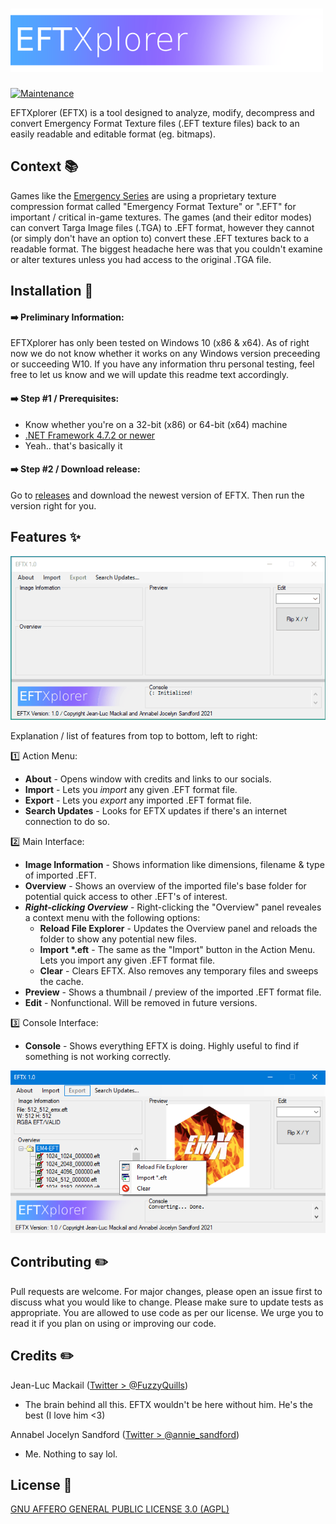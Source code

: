 # ![EFTXplorer](https://github.com/annabelsandford/EFTXplorer/raw/main/readme_img/eftx-git.png)

[![Maintenance](https://img.shields.io/badge/Maintained%3F-yes-green.svg)](https://GitHub.com/annabelsandford/EFTXplorer/graphs/commit-activity)

EFTXplorer (EFTX) is a tool designed to analyze, modify, decompress and convert Emergency Format Texture files (.EFT texture files) back to an easily readable and editable format (eg. bitmaps).

## Context 📚

Games like the [Emergency Series](https://en.wikipedia.org/wiki/Emergency_(video_game_series)) are using a proprietary texture compression format called "Emergency Format Texture" or ".EFT" for important / critical in-game textures. The games (and their editor modes) can convert Targa Image files (.TGA) to .EFT format, however they cannot (or simply don't have an option to) convert these .EFT textures back to a readable format. The biggest headache here was that you couldn't examine or alter textures unless you had access to the original .TGA file.

## Installation 🚀
#### ➡️ Preliminary Information:
EFTXplorer has only been tested on Windows 10 (x86 & x64). As of right now we do not know whether it works on any Windows version preceeding or succeeding W10. If you have any information thru personal testing, feel free to let us know and we will update this readme text accordingly. 

#### ➡️ Step #1 / Prerequisites:
- Know whether you're on a 32-bit (x86) or 64-bit (x64) machine
- [.NET Framework 4.7.2 or newer](https://support.microsoft.com/en-us/topic/microsoft-net-framework-4-7-2-offline-installer-for-windows-05a72734-2127-a15d-50cf-daf56d5faec2)
- Yeah.. that's basically it

#### ➡️ Step #2 / Download release:
Go to [releases]() and download the newest version of EFTX. Then run the version right for you.
## Features ✨
![EFTXplorer Screenshot 1](https://github.com/annabelsandford/EFTXplorer/raw/main/readme_img/animation.gif)

Explanation / list of features from top to bottom, left to right:

1️⃣ Action Menu:
- **About** - Opens window with credits and links to our socials.
- **Import** - Lets you *import* any given .EFT format file.
- **Export** - Lets you *export* any imported .EFT format file.
- **Search Updates** - Looks for EFTX updates if there's an internet connection to do so.

2️⃣ Main Interface:
- **Image Information** - Shows information like dimensions, filename & type of imported .EFT.
- **Overview** - Shows an overview of the imported file's base folder for potential quick access to other .EFT's of interest.
- **_Right-clicking Overview_** - Right-clicking the "Overview" panel reveales a context menu with the following options:
  - **Reload File Explorer**  - Updates the Overview panel and reloads the folder to show any potential new files.
  - **Import \*.eft** - The same as the "Import" button in the Action Menu. Lets you import any given .EFT format file.
  - **Clear** - Clears EFTX. Also removes any temporary files and sweeps the cache.
- **Preview** - Shows a thumbnail / preview of the imported .EFT format file.
- **Edit** - Nonfunctional. Will be removed in future versions.

3️⃣ Console Interface:
- **Console** - Shows everything EFTX is doing. Highly useful to find if something is not working correctly.

![EFTXplorer Screenshot 2](https://github.com/annabelsandford/EFTXplorer/raw/main/readme_img/eftx_2.PNG)


## Contributing ✏️
Pull requests are welcome. For major changes, please open an issue first to discuss what you would like to change.
Please make sure to update tests as appropriate.
You are allowed to use code as per our license. We urge you to read it if you plan on using or improving our code. 

## Credits ✏️
Jean-Luc Mackail ([Twitter > @FuzzyQuills](https://twitter.com/FuzzyQuills))
- The brain behind all this. EFTX wouldn't be here without him. He's the best (I love him <3)

Annabel Jocelyn Sandford ([Twitter > @annie_sandford](https://twitter.com/annie_sandford))
- Me. Nothing to say lol.

## License 📜
[GNU AFFERO GENERAL PUBLIC LICENSE 3.0 (AGPL)](https://www.gnu.org/licenses/agpl-3.0.txt)
